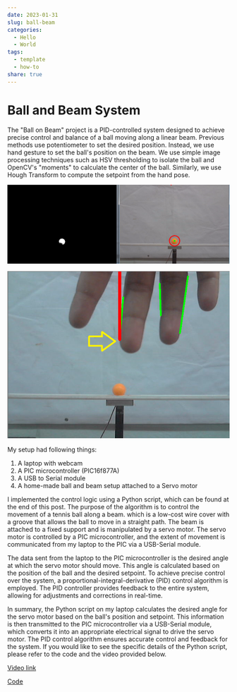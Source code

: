 ```yaml
---
date: 2023-01-31
slug: ball-beam
categories:
  - Hello
  - World
tags:
  - template
  - how-to
share: true
---
```

# Ball and Beam System

The "Ball on Beam" project is a PID-controlled system designed to achieve precise control and balance of a ball moving along a linear beam. Previous methods use   potentiometer to set the  desired position. Instead, we use hand gesture to set the ball's position on the beam.  We use simple image processing techniques such as HSV thresholding to isolate the ball and OpenCV's  "moments" to calculate the center of the ball. Similarly, we use Hough Transform to compute the setpoint from the hand pose.

![png](https://raw.githubusercontent.com/manoja328/manoja328.github.io/master/assets/ballbeam/thr.png)

![png](https://raw.githubusercontent.com/manoja328/manoja328.github.io/master/assets/ballbeam/2.png)


My setup had following things:
  1. A laptop with webcam
  2. A PIC microcontroller (PIC16f877A)
  3. A USB to Serial module
  4. A home-made ball and beam setup attached to a Servo motor
  
I implemented  the control logic using a Python script, which can be found at the end of this post. The purpose of the algorithm is to control the movement of a tennis ball along a beam. which is a low-cost wire cover with a groove that allows the ball to move in a straight path. The beam is attached to a fixed support and is manipulated by a servo motor. The servo motor is controlled by a PIC microcontroller, and the extent of movement is communicated from my laptop to the PIC via a USB-Serial module.

The data sent from the laptop to the PIC microcontroller is the desired angle at which the servo motor should move. This angle is calculated based on the position of the ball and the desired setpoint. To achieve precise control over the system, a proportional-integral-derivative (PID) control algorithm is employed. The PID controller provides feedback to the entire system, allowing for adjustments and corrections in real-time.

In summary, the Python script on my laptop calculates the desired angle for the servo motor based on the ball's position and setpoint. This information is then transmitted to the PIC microcontroller via a USB-Serial module, which converts it into an appropriate electrical signal to drive the servo motor. The PID control algorithm ensures accurate control and feedback for the system. If you would like to see the specific details of the Python script, please refer to the code and the video provided below.

[Video link](https://www.youtube.com/watch?v=cayVlMbv05g&feature=youtu.be%20)

[Code](https://drive.google.com/file/d/0B3wAJh9-HvDcM1NaRmt2VVlOZlU/view?usp=sharing)